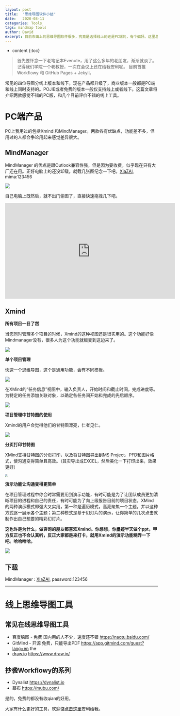 ```yaml
---
layout: post
title:  "思维导图软件小结"
date:   2020-08-11
categories: Tools
tags: mindmap tools
author: David
excerpt: 目前市面上的思维导图软件很多，究竟是选择线上的还是PC端的，有个偏好。这里总结这些年我用过的思维导图软件。
---
```


* content
{:toc}
> 首先要怀念一下老笔记本Evenote，用了这么多年的老朋友，渐渐就淡了。记得我们学院一个老教授，一次在会议上还在给我安利呢。 目前首推Workflowy 和 GitHub Pages + Jekyll。



常见的四位导图分线上版本和线下。现在产品都升级了，商业版本一般都是PC端和线上同时支持的。POJIE或者免费的版本一般仅支持线上或者线下。这篇文章将介绍两款感觉不错的PC版，和几个目前评价不错的线上工具。

# PC端产品

PC上我用过的包括Xmind 和MindManager。两款各有优缺点，功能差不多，但用过的人都会争论用起来感觉差异很大。

## MindManager  

MindManager 的优点是跟Outlook兼容性强，但是因为要收费，似乎现在只有大厂还在用。正好电脑上的还没卸载，就截几张图纪念一下吧。[XiaZAI](https://cowtransfer.com/s/5279611688d344), mima:123456

![](https://i.imgur.com/I3JjhJO.png)

自己电脑上既然后，就不出门偷图了，直接快速拖拽几下吧。

<iframe width="560" height="315" src="https://www.youtube.com/embed/4-p83B5ICQ8" frameborder="0" allow="accelerometer; autoplay; encrypted-media; gyroscope; picture-in-picture" allowfullscreen></iframe>



## Xmind

**所有项目一目了然**

当您同时管理多个项目的时候，Xmind的这种视图还是很实用的。这个功能好像Mindmanager没有，很多人为这个功能就叛变到这边来了。

![](https://i.imgur.com/81c0tVY.png)


**单个项目管理**

快速一个思维导图，这个是通用功能，会有不同模板。

![](https://i.imgur.com/4KH8A0n.png)



在XMind的“任务信息”视图中，输入负责人，开始时间和截止时间，完成进度等。为特定的任务添加关联对象，以确定各任务间开始和完成的先后顺序。

![](https://i.imgur.com/cPeMw2P.png)

**项目管理中甘特图的使用**

Xmind的用户会觉得他们的甘特图漂亮，仁者见仁。

![](https://i.imgur.com/NN4V4Ec.png)



**分页打印甘特图**

XMind支持甘特图的分页打印，以及将甘特图导出到MS Project，PFD和图片格式，使沟通变得简单且高效。（其实导出成EXCEL，然后美化一下打印出来，效果更好）

<img src="https://i.imgur.com/9LJfQgD.png" style="zoom:50%;" />



**演示功能让沟通变得更简单**

在项目管理过程中你会时常需要用到演示功能，有时可能是为了让团队成员更加清晰项目的进程和自己的责任，有时可能为了向上级报告目前的项目状态。XMind的两种演示模式即强大又实用，第一种是遍历模式，高亮聚焦一个主题，并以这种方式逐一展示各个主题；第二种模式是基于幻灯片的演示，让你简单的几次点击就制作出自己想要的精彩幻灯片。

**这也许是为什么，做咨询的朋友都喜欢Xmind。你想想，你墨迹半天做个ppt，甲方反正也不会认真听，反正大家都是来打卡，就用Xmind的演示功能糊弄一下吧。哈哈哈哈。**

![](https://i.imgur.com/EdSEJmk.png)

## 下载

MindManager : [ XiaZAI](https://cowtransfer.com/s/5279611688d344), password:123456

--------------



# 线上思维导图工具

## 常见在线思维导图工具

- 百度脑图 - 免费 国内用的人不少，速度还不错
  https://naotu.baidu.com/ 
- GitMind - 开源 免费，只能导出PDF
  https://app.gitmind.com/guest?lang=en  the
- [draw.io](http://draw.io/)
  https://www.draw.io/ 

## 抄袭Workflowy的系列

- Dynalist 
  https://dynalist.io
- 幕布
  https://mubu.com/

是的，免费的都没有收qian的好用。

大家有什么更好的工具，欢迎惦[点击这里](https://davidnsw.wufoo.com/forms/znwd9sl14eoi0e/)安利给我。

